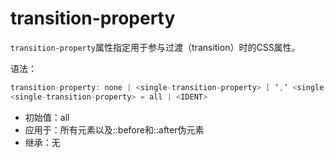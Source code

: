 transition-property
========

`transition-property`属性指定用于参与过渡（transition）时的CSS属性。

语法：

```c
transition-property: none | <single-transition-property> [ ‘,’ <single-transition-property> ]*
<single-transition-property> = all | <IDENT>
```

 - 初始值：all
 - 应用于：所有元素以及::before和::after伪元素
 - 继承：无
